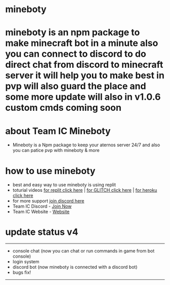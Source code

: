 mineboty
========

mineboty is an npm package to make minecraft bot in a minute 
also you can connect to discord to do direct chat from discord to minecraft server
it will help you to make best in pvp will also guard the place
and some more update will also in v1.0.6
custom cmds coming soon
=====================

# about Team IC Mineboty 

- Mineboty is a Npm package to keep your aternos server 24/7 and also you can patice pvp with mineboty & more


# how to use mineboty

- best and easy way to use mineboty is using replit 
- toturial videos [for replit click here](https://www.youtube.com/watch?v=WZwroM4NdBU&t=0s)   |   [for GLITCH click here](https://www.youtube.com/watch?v=6sPwCrHFYCY) | [for heroku click here](https://www.youtube.com/watch?v=YMVFHtkmSzg)
- for more support [join discord here](https://discord.gg/8bM62csKYd)
- Team IC Discord - [Join Now](https://dsc.gg/team-ic)
- Team IC Website - [Website](https://team-ic.ddns.net/)

# update status v4

- - - - - - - - - - - - - - - - - - - - - - - - - - - - - - - - - - - - - - - - -
- console chat (now you can chat or run commands in game from bot console)
- login system
- discord bot (now mineboty is connected with a discord bot)
- bugs fix!                            
- - - - - - - - - - - - - - - - - - - - - - - - - - - - - - - - - - - - - - - - -                             

